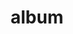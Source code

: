 ---
layout: album
resource: facebook
title: "album"
description: "masonry"
active: gallery
header-img: "img/gallery-bg.jpg"
album-title: "my 9th album"
images:
  - image_path: TranThiQuynhMy/15/8279735715402923_453381498_8279739125402582_6123975955767266601_n.jpg
  - image_path: TranThiQuynhMy/15/8279735735402921_453389017_8279739215402573_9143660224173712150_n.jpg
  - image_path: TranThiQuynhMy/15/8279735808736247_453251042_8279739402069221_8778687361561209543_n.jpg
  - image_path: TranThiQuynhMy/15/8279735848736243_453479474_8279739445402550_1666688884031203596_n.jpg
  - image_path: TranThiQuynhMy/15/8279735972069564_453388140_8279739638735864_1625084871900452069_n.jpg
  - image_path: TranThiQuynhMy/15/8314445125265315_454312392_8314449128598248_432458879169468166_n.jpg
  - image_path: TranThiQuynhMy/15/8314445161931978_453880455_8314449121931582_2135081829556945872_n.jpg
  - image_path: TranThiQuynhMy/15/8314445255265302_453909152_8314449391931555_1703358181471673235_n.jpg
  - image_path: TranThiQuynhMy/15/8314445301931964_454045605_8314449368598224_4518621410873856323_n.jpg
  - image_path: TranThiQuynhMy/15/8314445351931959_454321886_8314449708598190_8512900091151898389_n.jpg
---
